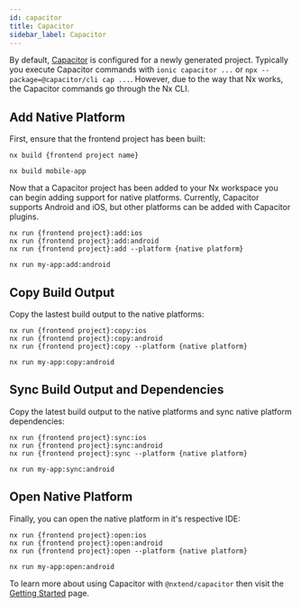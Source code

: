 ```yaml
---
id: capacitor
title: Capacitor
sidebar_label: Capacitor
---
```


By default, [Capacitor](https://capacitorjs.com/) is configured for a newly generated project. Typically you execute Capacitor commands with `ionic capacitor ...` or `npx --package=@capacitor/cli cap ...`. However, due to the way that Nx works, the Capacitor commands go through the Nx CLI.

## Add Native Platform

First, ensure that the frontend project has been built:

```
nx build {frontend project name}

nx build mobile-app
```

Now that a Capacitor project has been added to your Nx workspace you can begin adding support for native platforms. Currently, Capacitor supports Android and iOS, but other platforms can be added with Capacitor plugins.

```
nx run {frontend project}:add:ios
nx run {frontend project}:add:android
nx run {frontend project}:add --platform {native platform}

nx run my-app:add:android
```

## Copy Build Output

Copy the lastest build output to the native platforms:

```
nx run {frontend project}:copy:ios
nx run {frontend project}:copy:android
nx run {frontend project}:copy --platform {native platform}

nx run my-app:copy:android
```

## Sync Build Output and Dependencies

Copy the latest build output to the native platforms and sync native platform dependencies:

```
nx run {frontend project}:sync:ios
nx run {frontend project}:sync:android
nx run {frontend project}:sync --platform {native platform}

nx run my-app:sync:android
```

## Open Native Platform

Finally, you can open the native platform in it's respective IDE:

```
nx run {frontend project}:open:ios
nx run {frontend project}:open:android
nx run {frontend project}:open --platform {native platform}

nx run my-app:open:android
```

To learn more about using Capacitor with `@nxtend/capacitor` then visit the [Getting Started](../capacitor/getting-started.md) page.

